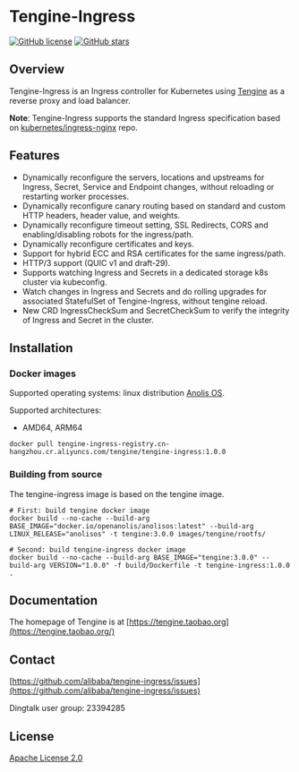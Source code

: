 # Tengine-Ingress

[![GitHub license](https://img.shields.io/github/license/alibaba/tengine-ingress.svg)](https://github.com/alibaba/tengine-ingress/blob/main/LICENSE)
[![GitHub stars](https://img.shields.io/badge/contributions-welcome-orange.svg)](https://github.com/alibaba/tengine-ingress/blob/main/CONTRIBUTING.md)


## Overview

Tengine-Ingress is an Ingress controller for Kubernetes using [Tengine](https://github.com/alibaba/tengine) as a reverse proxy and load balancer.

**Note**: Tengine-Ingress supports the standard Ingress specification based on [kubernetes/ingress-nginx](https://github.com/kubernetes/ingress-nginx) repo.


## Features

* Dynamically reconfigure the servers, locations and upstreams for Ingress, Secret, Service and Endpoint changes, without reloading or restarting worker processes.
* Dynamically reconfigure canary routing based on standard and custom HTTP headers, header value, and weights.
* Dynamically reconfigure timeout setting, SSL Redirects, CORS and enabling/disabling robots for the ingress/path.
* Dynamically reconfigure certificates and keys.
* Support for hybrid ECC and RSA certificates for the same ingress/path.
* HTTP/3 support (QUIC v1 and draft-29).
* Supports watching Ingress and Secrets in a dedicated storage k8s cluster via kubeconfig.
* Watch changes in Ingress and Secrets and do rolling upgrades for associated StatefulSet of Tengine-Ingress, without tengine reload.
* New CRD IngressCheckSum and SecretCheckSum to verify the integrity of Ingress and Secret in the cluster.


## Installation

### Docker images
Supported operating systems:
linux distribution [Anolis OS](https://hub.docker.com/r/openanolis/anolisos). 

Supported architectures:
* AMD64, ARM64
```
docker pull tengine-ingress-registry.cn-hangzhou.cr.aliyuncs.com/tengine/tengine-ingress:1.0.0
```

### Building from source
The tengine-ingress image is based on the tengine image.
```
# First: build tengine docker image
docker build --no-cache --build-arg BASE_IMAGE="docker.io/openanolis/anolisos:latest" --build-arg LINUX_RELEASE="anolisos" -t tengine:3.0.0 images/tengine/rootfs/

# Second: build tengine-ingress docker image
docker build --no-cache --build-arg BASE_IMAGE="tengine:3.0.0" --build-arg VERSION="1.0.0" -f build/Dockerfile -t tengine-ingress:1.0.0 .
```

## Documentation

The homepage of Tengine is at [https://tengine.taobao.org](https://tengine.taobao.org/)


## Contact

[https://github.com/alibaba/tengine-ingress/issues](https://github.com/alibaba/tengine-ingress/issues)

Dingtalk user group: 23394285


## License

[Apache License 2.0](https://github.com/alibaba/tengine-ingress/blob/main/LICENSE)
